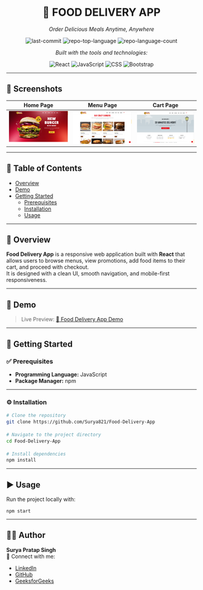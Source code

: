 <div id="top"></div>

<div align="center">

# 🍴 FOOD DELIVERY APP  
*Order Delicious Meals Anytime, Anywhere*

![last-commit](https://img.shields.io/github/last-commit/Surya821/Food-Delivery-App?style=flat&logo=git&logoColor=white&color=ff4d4d)
![repo-top-language](https://img.shields.io/github/languages/top/Surya821/Food-Delivery-App?style=flat&color=ff4d4d)
![repo-language-count](https://img.shields.io/github/languages/count/Surya821/Food-Delivery-App?style=flat&color=ff4d4d)

*Built with the tools and technologies:*

![React](https://img.shields.io/badge/React-20232A.svg?style=flat&logo=React&logoColor=61DAFB)
![JavaScript](https://img.shields.io/badge/JavaScript-F7DF1E.svg?style=flat&logo=JavaScript&logoColor=black)
![CSS](https://img.shields.io/badge/CSS-1572B6.svg?style=flat&logo=css3&logoColor=white)
![Bootstrap](https://img.shields.io/badge/Bootstrap-7952B3.svg?style=flat&logo=bootstrap&logoColor=white)

</div>

---

## 📸 Screenshots

| Home Page | Menu Page | Cart Page |
| :--: | :--: | :--: |
| ![Home](screenshots/home.png) | ![Menu](screenshots/menu.png) | ![Contact](screenshots/contact.png) |

---

## 📑 Table of Contents

- [Overview](#-overview)
- [Demo](#-demo)
- [Getting Started](#-getting-started)
  - [Prerequisites](#-prerequisites)
  - [Installation](#-Installation)
  - [Usage](#-Usage)

---

## 🧐 Overview  

**Food Delivery App** is a responsive web application built with **React** that allows users to browse menus, view promotions, add food items to their cart, and proceed with checkout.  
It is designed with a clean UI, smooth navigation, and mobile-first responsiveness.

---

## 🔗 Demo  

> Live Preview: [🍔 Food Delivery App Demo](https://food-delivery-app-two-pi.vercel.app/)  

---

## 🚀 Getting Started  

### ✅ Prerequisites  

- **Programming Language:** JavaScript  
- **Package Manager:** npm  

---

### ⚙️ Installation  

```bash
# Clone the repository
git clone https://github.com/Surya821/Food-Delivery-App

# Navigate to the project directory
cd Food-Delivery-App

# Install dependencies
npm install
```


---

## ▶️ Usage
Run the project locally with:
```
npm start
```

---

## 👨‍💻 Author  

**Surya Pratap Singh**  <br/>
🔗 Connect with me:  <br/>
- [LinkedIn](https://www.linkedin.com/in/surya-pratap-singh1) <br/> 
- [GitHub](https://github.com/Surya821)  <br/>
- [GeeksforGeeks](https://www.geeksforgeeks.org/user/surya_pratap/)  <br/>
